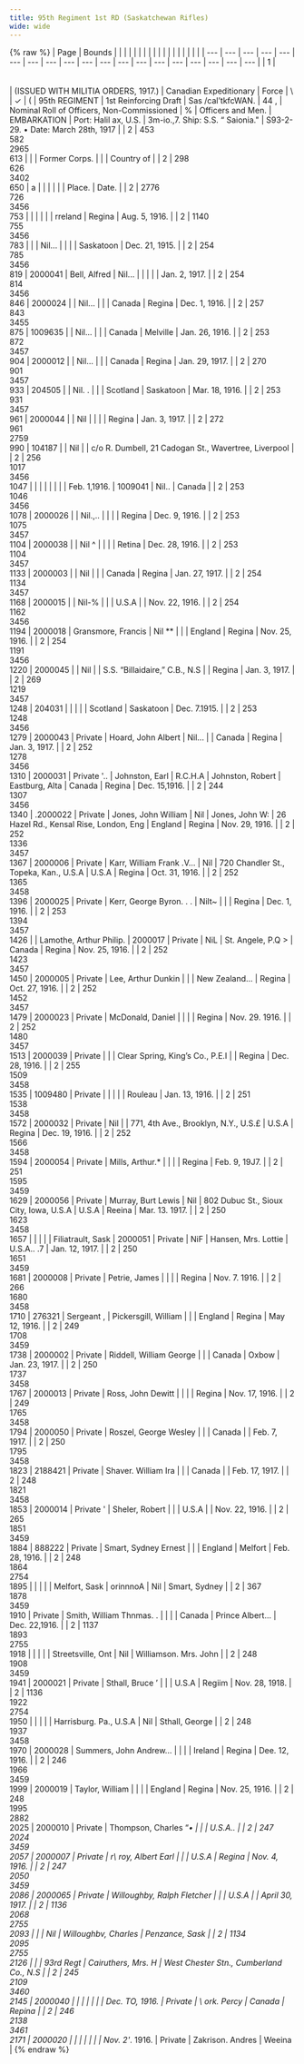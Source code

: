 ```yaml
---
title: 95th Regiment 1st RD (Saskatchewan Rifles)
wide: wide
---
```


{% raw %}
| Page | Bounds | | | | | | | | | | | | | | | | | |
| --- | --- | --- | --- | --- | --- | --- | --- | --- | --- | --- | --- | --- | --- | --- | --- | --- | --- | --- |
| 1 | <br><br><br> | (ISSUED WITH MILITIA ORDERS, 1917.) | Canadian Expeditionary | Force | \ | ✓ | ( | 95th REGIMENT | 1st Reinforcing Draft | Sas /cal’tkfcWAN. | 44 , | Nominal Roll of Officers, Non-Commissioned | % | Officers and Men. | EMBARKATION | Port: Halil ax, U.S. | 3m-io.,7. Ship: S.S. “ Saionia." | S93-2-29. • Date: March 28th, 1917 |
| 2 | 453<br>582<br>2965<br>613 |  |  | Former Corps. |  |  | Country of |
| 2 | 298<br>626<br>3402<br>650 | a |  |  |  |  |  | Place. | Date. |
| 2 | 2776<br>726<br>3456<br>753 |  |  |  |  |  | rreland  | Regina  | Aug. 5, 1916. |
| 2 | 1140<br>755<br>3456<br>783 |  |  | Nil... |  |  |  | Saskatoon  | Dec. 21, 1915. |
| 2 | 254<br>785<br>3456<br>819 | 2000041 | Bell, Alfred  | Nil... |  |  |  |  | Jan. 2, 1917. |
| 2 | 254<br>814<br>3456<br>846 | 2000024 |  | Nil... |  |  | Canada  | Regina  | Dec. 1, 1916. |
| 2 | 257<br>843<br>3455<br>875 | 1009635 |  | Nil... |  |  | Canada  | Melville  | Jan. 26, 1916. |
| 2 | 253<br>872<br>3457<br>904 | 2000012 |  | Nil... |  |  | Canada  | Regina  | Jan. 29, 1917. |
| 2 | 270<br>901<br>3457<br>933 | 204505 |  | Nil. . |  |  | Scotland  | Saskatoon  | Mar. 18, 1916. |
| 2 | 253<br>931<br>3457<br>961 | 2000044 |  | Nil |  |  |  | Regina  | Jan. 3, 1917. |
| 2 | 272<br>961<br>2759<br>990 | 104187 |  | Nil  |  | c/o R. Dumbell, 21 Cadogan St., Wavertree, Liverpool |
| 2 | 256<br>1017<br>3456<br>1047 |  |  |  |  |  |  |  | Feb. 1,1916. | 1009041 | Nil.. | Canada  |
| 2 | 253<br>1046<br>3456<br>1078 | 2000026 |  | Nil.,.. |  |  |  | Regina  | Dec. 9, 1916. |
| 2 | 253<br>1075<br>3457<br>1104 | 2000038 |  | Nil ^ |  |  |  | Retina  | Dec. 28, 1916. |
| 2 | 253<br>1104<br>3457<br>1133 | 2000003 |  | Nil |  |  | Canada  | Regina  | Jan. 27, 1917. |
| 2 | 254<br>1134<br>3457<br>1168 | 2000015 |  | Nil-% |  |  | U.S.A  |  | Nov. 22, 1916. |
| 2 | 254<br>1162<br>3456<br>1194 | 2000018 | Gransmore, Francis  | Nil ** |  |  | England  | Regina  | Nov. 25, 1916. |
| 2 | 254<br>1191<br>3456<br>1220 | 2000045 |  | Nil |  | S.S. “Billaidaire,” C.B., N.S  |  | Regina  | Jan. 3, 1917. |
| 2 | 269<br>1219<br>3457<br>1248 | 204031 |  |  |  |  | Scotland  | Saskatoon  | Dec. 7.1915. |
| 2 | 253<br>1248<br>3456<br>1279 | 2000043 | Private  | Hoard, John Albert  | Nil... |  | Canada  | Regina  | Jan. 3, 1917. |
| 2 | 252<br>1278<br>3456<br>1310 | 2000031 | Private '.. | Johnston, Earl  | R.C.H.A  | Johnston, Robert  | Eastburg, Alta  | Canada  | Regina  | Dec. 15,1916. |
| 2 | 244<br>1307<br>3456<br>1340 | .2000022 | Private  | Jones, John William  | Nil  | Jones, John W:  | 26 Hazel Rd., Kensal Rise, London, Eng  | England  | Regina  | Nov. 29, 1916. |
| 2 | 252<br>1336<br>3457<br>1367 | 2000006 | Private  | Karr, William Frank .V... | Nil | 720 Chandler St., Topeka, Kan., U.S.A  | U.S.A  | Regina  | Oct. 31, 1916. |
| 2 | 252<br>1365<br>3458<br>1396 | 2000025 | Private  | Kerr, George Byron. . .  | Nilt~ |  |  | Regina  | Dec. 1, 1916. |
| 2 | 253<br>1394<br>3457<br>1426 |  | Lamothe, Arthur Philip. | 2000017 | Private  | NiL | St. Angele, P.Q    >  | Canada  | Regina  | Nov. 25, 1916. |
| 2 | 252<br>1423<br>3457<br>1450 | 2000005 | Private  | Lee, Arthur Dunkin  |  |  | New Zealand... | Regina  | Oct. 27, 1916. |
| 2 | 252<br>1452<br>3457<br>1479 | 2000023 | Private  | McDonald, Daniel  |  |  |  | Regina  | Nov. 29. 1916. |
| 2 | 252<br>1480<br>3457<br>1513 | 2000039 | Private  |  |  | Clear Spring, King’s Co., P.E.I    |  | Regina  | Dec. 28, 1916. |
| 2 | 255<br>1509<br>3458<br>1535 | 1009480 | Private  |  |  |  |  | Rouleau  | Jan. 13, 1916. |
| 2 | 251<br>1538<br>3458<br>1572 | 2000032 | Private  | Nil |  | 771, 4th Ave., Brooklyn, N.Y., U.S.£  | U.S.A  | Regina  | Dec. 19, 1916. |
| 2 | 252<br>1566<br>3458<br>1594 | 2000054 | Private  | Mills, Arthur.*  |  |  |  | Regina  | Feb. 9, 19J7. |
| 2 | 251<br>1595<br>3459<br>1629 | 2000056 | Private  | Murray, Burt Lewis  | Nil | 802 Dubuc St., Sioux City, Iowa, U.S.A  | U.S.A  | Reeina  | Mar. 13. 1917. |
| 2 | 250<br>1623<br>3458<br>1657 |  |  |  |  | Filiatrault, Sask  | 2000051 | Private  | NiF | Hansen, Mrs. Lottie  | U.S.A.. .7  | Jan. 12, 1917. |
| 2 | 250<br>1651<br>3459<br>1681 | 2000008 | Private  | Petrie, James  |  |  |  | Regina  | Nov. 7. 1916. |
| 2 | 266<br>1680<br>3458<br>1710 | 276321 | Sergeant ,     | Pickersgill, William  |  |  | England  | Regina  | May 12, 1916. |
| 2 | 249<br>1708<br>3459<br>1738 | 2000002 | Private  | Riddell, William George  |  |  | Canada  | Oxbow  | Jan. 23, 1917. |
| 2 | 250<br>1737<br>3458<br>1767 | 2000013 | Private  | Ross, John Dewitt  |  |  |  | Regina  | Nov. 17, 1916. |
| 2 | 249<br>1765<br>3458<br>1794 | 2000050 | Private  | Roszel, George Wesley  |  |  | Canada  |  | Feb. 7, 1917. |
| 2 | 250<br>1795<br>3458<br>1823 | 2188421 | Private  | Shaver. William Ira  |  |  | Canada  |  | Feb. 17, 1917. |
| 2 | 248<br>1821<br>3458<br>1853 | 2000014 | Private ' | Sheler, Robert  |  |  | U.S.A  |  | Nov. 22, 1916. |
| 2 | 265<br>1851<br>3459<br>1884 | 888222 | Private  | Smart, Sydney Ernest  |  |  | England  | Melfort  | Feb. 28, 1916. |
| 2 | 248<br>1864<br>2754<br>1895 |  |  |  |  | Melfort, Sask  | orinnnoA | Nil  | Smart, Sydney  |
| 2 | 367<br>1878<br>3459<br>1910 | Private | Smith, William Thnmas. .   |  |  |  | Canada  | Prince Albert... | Dec. 22,1916. |
| 2 | 1137<br>1893<br>2755<br>1918 |  |  |  |  | Streetsville, Ont  | Nil  | Williamson. Mrs. John    |
| 2 | 248<br>1908<br>3459<br>1941 | 2000021 | Private  | Sthall, Bruce ’ |  |  | U.S.A  | Regiim  | Nov. 28, 1918. |
| 2 | 1136<br>1922<br>2754<br>1950 |  |  |  |  | Harrisburg. Pa., U.S.A  | Nil  | Sthall, George  |
| 2 | 248<br>1937<br>3458<br>1970 | 2000028 | Summers, John Andrew...   |  |  |  | Ireland  | Regina  | Dee. 12, 1916. |
| 2 | 246<br>1966<br>3459<br>1999 | 2000019 | Taylor, William  |  |  |  | England  | Regina  | Nov. 25, 1916. |
| 2 | 248<br>1995<br>2882<br>2025 | 2000010 | Private  | Thompson, Charles  “*• |  |  | U.S.A.. |
| 2 | 247<br>2024<br>3459<br>2057 | 2000007 | Private  | r\ roy, Albert Earl  |  |  | U.S.A  | Regina  | Nov. 4, 1916. |
| 2 | 247<br>2050<br>3459<br>2086 | 2000065 | Private  | Willoughby, Ralph Fletcher  |  |  | U.S.A  |  | April 30, 1917. |
| 2 | 1136<br>2068<br>2755<br>2093 |  |  | Nil  | Willoughbv, Charles  | Penzance, Sask  |
| 2 | 1134<br>2095<br>2755<br>2126 |  |  | 93rd Regt  | Cairuthers, Mrs. H  | West Chester Stn., Cumberland Co., N.S  |
| 2 | 245<br>2109<br>3460<br>2145 | 2000040 |  |  |  |  |  |  | Dec. TO, 1916. | Private  | \ ork. Percy  | Canada  | Repina  |
| 2 | 246<br>2138<br>3461<br>2171 | 2000020 |  |  |  |  |  |  | Nov. 2'*. 1916. | Private  | Zakrison. Andres  | Weeina |
{% endraw %}
